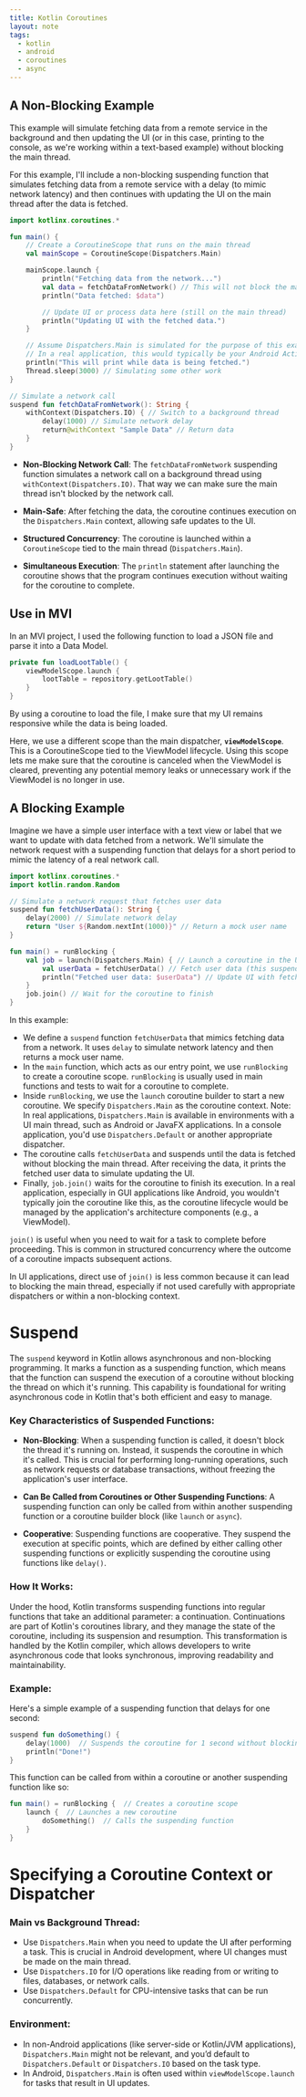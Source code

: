 ```yaml
---
title: Kotlin Coroutines
layout: note
tags:
  - kotlin
  - android
  - coroutines
  - async
---
```

## A Non-Blocking Example

This example will simulate fetching data from a remote service in the background and then updating the UI (or in this case, printing to the console, as we're working within a text-based example) without blocking the main thread.

For this example, I'll include a non-blocking suspending function that simulates fetching data from a remote service with a delay (to mimic network latency) and then continues with updating the UI on the main thread after the data is fetched.

```kotlin
import kotlinx.coroutines.*

fun main() {
    // Create a CoroutineScope that runs on the main thread
    val mainScope = CoroutineScope(Dispatchers.Main)

    mainScope.launch {
        println("Fetching data from the network...")
        val data = fetchDataFromNetwork() // This will not block the main thread
        println("Data fetched: $data")

        // Update UI or process data here (still on the main thread)
        println("Updating UI with the fetched data.")
    }

    // Assume Dispatchers.Main is simulated for the purpose of this example.
    // In a real application, this would typically be your Android Activity or Fragment.
    println("This will print while data is being fetched.")
    Thread.sleep(3000) // Simulating some other work
}

// Simulate a network call
suspend fun fetchDataFromNetwork(): String {
    withContext(Dispatchers.IO) { // Switch to a background thread
        delay(1000) // Simulate network delay
        return@withContext "Sample Data" // Return data
    }
}
```

- **Non-Blocking Network Call**: The `fetchDataFromNetwork` suspending function simulates a network call on a background thread using `withContext(Dispatchers.IO)`. That way we can make sure the main thread isn't blocked by the network call.

- **Main-Safe**: After fetching the data, the coroutine continues execution on the `Dispatchers.Main` context, allowing safe updates to the UI.

- **Structured Concurrency**: The coroutine is launched within a `CoroutineScope` tied to the main thread (`Dispatchers.Main`). 

- **Simultaneous Execution**: The `println` statement after launching the coroutine shows that the program continues execution without waiting for the coroutine to complete. 

## Use in MVI

In an MVI project, I used the following function to load a JSON file and parse it into a Data Model. 
```kotlin
private fun loadLootTable() { 
	viewModelScope.launch { 
		lootTable = repository.getLootTable() 
	} 
} 
```

By using a coroutine to load the file, I make sure that my UI remains responsive while the data is being loaded. 

Here, we use a different scope than the main dispatcher, **`viewModelScope`**. This is a CoroutineScope tied to the ViewModel lifecycle. Using this scope lets me make sure that the coroutine is canceled when the ViewModel is cleared, preventing any potential memory leaks or unnecessary work if the ViewModel is no longer in use. 

## A Blocking Example

Imagine we have a simple user interface with a text view or label that we want to update with data fetched from a network. We'll simulate the network request with a suspending function that delays for a short period to mimic the latency of a real network call.

```kotlin
import kotlinx.coroutines.*
import kotlin.random.Random

// Simulate a network request that fetches user data
suspend fun fetchUserData(): String {
    delay(2000) // Simulate network delay
    return "User ${Random.nextInt(1000)}" // Return a mock user name
}

fun main() = runBlocking {
    val job = launch(Dispatchers.Main) { // Launch a coroutine in the UI thread
        val userData = fetchUserData() // Fetch user data (this suspends the coroutine)
        println("Fetched user data: $userData") // Update UI with fetched data
    }
    job.join() // Wait for the coroutine to finish
}
```

In this example:

- We define a `suspend` function `fetchUserData` that mimics fetching data from a network. It uses `delay` to simulate network latency and then returns a mock user name.
- In the `main` function, which acts as our entry point, we use `runBlocking` to create a coroutine scope. `runBlocking` is usually used in main functions and tests to wait for a coroutine to complete.
- Inside `runBlocking`, we use the `launch` coroutine builder to start a new coroutine. We specify `Dispatchers.Main` as the coroutine context. Note: In real applications, `Dispatchers.Main` is available in environments with a UI main thread, such as Android or JavaFX applications. In a console application, you'd use `Dispatchers.Default` or another appropriate dispatcher.
- The coroutine calls `fetchUserData` and suspends until the data is fetched without blocking the main thread. After receiving the data, it prints the fetched user data to simulate updating the UI.
- Finally, `job.join()` waits for the coroutine to finish its execution. In a real application, especially in GUI applications like Android, you wouldn't typically join the coroutine like this, as the coroutine lifecycle would be managed by the application's architecture components (e.g., a ViewModel).

`join()` is useful when you need to wait for a task to complete before proceeding. This is common in structured concurrency where the outcome of a coroutine impacts subsequent actions.

In UI applications, direct use of `join()` is less common because it can lead to blocking the main thread, especially if not used carefully with appropriate dispatchers or within a non-blocking context.

# Suspend

The `suspend` keyword in Kotlin allows asynchronous and non-blocking programming. It marks a function as a suspending function, which means that the function can suspend the execution of a coroutine without blocking the thread on which it's running. This capability is foundational for writing asynchronous code in Kotlin that's both efficient and easy to manage.

### Key Characteristics of Suspended Functions:

- **Non-Blocking**: When a suspending function is called, it doesn't block the thread it's running on. Instead, it suspends the coroutine in which it's called. This is crucial for performing long-running operations, such as network requests or database transactions, without freezing the application's user interface.

- **Can Be Called from Coroutines or Other Suspending Functions**: A suspending function can only be called from within another suspending function or a coroutine builder block (like `launch` or `async`). 

- **Cooperative**: Suspending functions are cooperative. They suspend the execution at specific points, which are defined by either calling other suspending functions or explicitly suspending the coroutine using functions like `delay()`.

### How It Works:

Under the hood, Kotlin transforms suspending functions into regular functions that take an additional parameter: a continuation. Continuations are part of Kotlin's coroutines library, and they manage the state of the coroutine, including its suspension and resumption. This transformation is handled by the Kotlin compiler, which allows developers to write asynchronous code that looks synchronous, improving readability and maintainability.

### Example:

Here's a simple example of a suspending function that delays for one second:

```kotlin
suspend fun doSomething() {
    delay(1000)  // Suspends the coroutine for 1 second without blocking the thread
    println("Done!")
}
```

This function can be called from within a coroutine or another suspending function like so:

```kotlin
fun main() = runBlocking {  // Creates a coroutine scope
    launch {  // Launches a new coroutine
        doSomething()  // Calls the suspending function
    }
}
```

# Specifying a Coroutine Context or Dispatcher

### Main vs Background Thread:
- Use `Dispatchers.Main` when you need to update the UI after performing a task. This is crucial in Android development, where UI changes must be made on the main thread.
- Use `Dispatchers.IO` for I/O operations like reading from or writing to files, databases, or network calls.
- Use `Dispatchers.Default` for CPU-intensive tasks that can be run concurrently.

### Environment:
- In non-Android applications (like server-side or Kotlin/JVM applications), `Dispatchers.Main` might not be relevant, and you’d default to `Dispatchers.Default` or `Dispatchers.IO` based on the task type.
- In Android, `Dispatchers.Main` is often used within `viewModelScope.launch` for tasks that result in UI updates.




